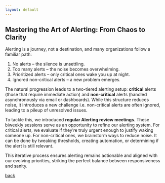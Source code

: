 ```yaml
---
layout: default
---
```


## Mastering the Art of Alerting: From Chaos to Clarity

Alerting is a journey, not a destination, and many organizations follow a familiar path:

1. No alerts – the silence is unsettling.  
2. Too many alerts – the noise becomes overwhelming.  
3. Prioritized alerts – only critical ones wake you up at night.  
4. Ignored non-critical alerts – a new problem emerges.  

The natural progression leads to a two-tiered alerting setup: **critical** alerts (those that require immediate action) and **non-critical** alerts (handled asynchronously via email or dashboards). While this structure reduces noise, it introduces a new challenge i.e. non-critical alerts are often ignored, leading to a pileup of unresolved issues.  

To tackle this, we introduced **regular Alerting review meetings**. These biweekly sessions serve as an opportunity to refine our alerting system. For critical alerts, we evaluate if they’re truly urgent enough to justify waking someone up. For non-critical ones, we brainstorm ways to reduce noise. It can be done by tweaking thresholds, creating automation, or determining if the alert is still relevant.  

This iterative process ensures alerting remains actionable and aligned with our evolving priorities, striking the perfect balance between responsiveness and sanity.


[back](../)
